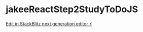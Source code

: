 # jakeeReactStep2StudyToDoJS

[Edit in StackBlitz next generation editor ⚡️](https://stackblitz.com/~/github.com/Kumao-Y-I/jakeeReactStep2StudyToDoJS)